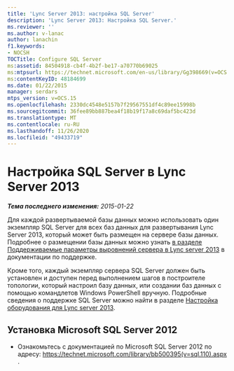 ```yaml
---
title: 'Lync Server 2013: настройка SQL Server'
description: 'Lync Server 2013: Настройка SQL Server.'
ms.reviewer: ''
ms.author: v-lanac
author: lanachin
f1.keywords:
- NOCSH
TOCTitle: Configure SQL Server
ms:assetid: 84504918-cb4f-4b2f-be17-a70770b69025
ms:mtpsurl: https://technet.microsoft.com/en-us/library/Gg398669(v=OCS.15)
ms:contentKeyID: 48184699
ms.date: 01/22/2015
manager: serdars
mtps_version: v=OCS.15
ms.openlocfilehash: 2330dc4548e5157b7f29567551df4c89ee15998b
ms.sourcegitcommit: 36fee89bb887bea4f18b19f17a8c69daf5bc423d
ms.translationtype: MT
ms.contentlocale: ru-RU
ms.lasthandoff: 11/26/2020
ms.locfileid: "49433719"
---
```

# <a name="configure-sql-server-in-lync-server-2013"></a>Настройка SQL Server в Lync Server 2013

<div data-xmlns="http://www.w3.org/1999/xhtml">

<div class="topic" data-xmlns="http://www.w3.org/1999/xhtml" data-msxsl="urn:schemas-microsoft-com:xslt" data-cs="https://msdn.microsoft.com/">

<div data-asp="https://msdn2.microsoft.com/asp">



</div>

<div id="mainSection">

<div id="mainBody">

<span> </span>

_**Тема последнего изменения:** 2015-01-22_

Для каждой развертываемой базы данных можно использовать один экземпляр SQL Server для всех баз данных для развертывания Lync Server 2013, который может быть размещен на сервере базы данных. Подробнее о размещении базы данных можно узнать [в разделе Поддерживаемые параметры выровнений сервера в Lync server 2013](lync-server-2013-supported-server-collocation.md) в документации по поддержке.

Кроме того, каждый экземпляр сервера SQL Server должен быть установлен и доступен перед выполнением шагов в построителе топологии, который настроил базу данных, или создании баз данных с помощью командлетов Windows PowerShell вручную. Подробные сведения о поддержке SQL Server можно найти в разделе [Настройка оборудования для Lync server 2013](lync-server-2013-hardware-setup.md).

<div>

## <a name="to-install-microsoft-sql-server-2012"></a>Установка Microsoft SQL Server 2012

  - Ознакомьтесь с документацией по Microsoft SQL Server 2012 по адресу: <https://technet.microsoft.com/library/bb500395(v=sql.110).aspx> .

</div>

</div>

<span> </span>

</div>

</div>

</div>

